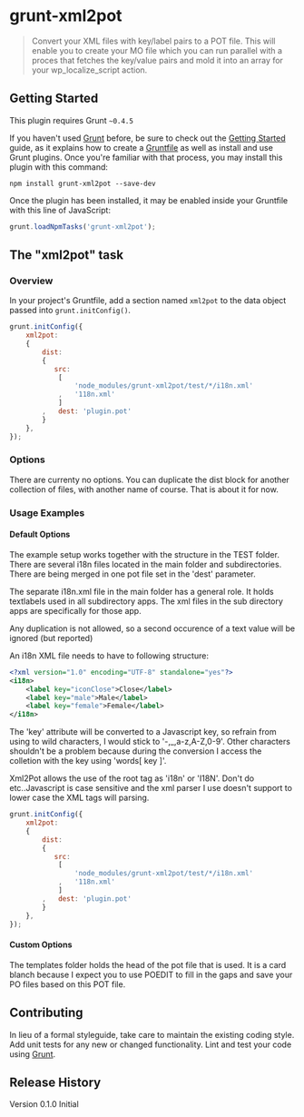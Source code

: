 # grunt-xml2pot

> Convert your XML files with key/label pairs to a POT file. This will enable you to create your MO file which you can run parallel with a proces that fetches the key/value pairs and mold it into an array for your wp_localize_script action.

## Getting Started
This plugin requires Grunt `~0.4.5`

If you haven't used [Grunt](http://gruntjs.com/) before, be sure to check out the [Getting Started](http://gruntjs.com/getting-started) guide, as it explains how to create a [Gruntfile](http://gruntjs.com/sample-gruntfile) as well as install and use Grunt plugins. Once you're familiar with that process, you may install this plugin with this command:

```shell
npm install grunt-xml2pot --save-dev
```

Once the plugin has been installed, it may be enabled inside your Gruntfile with this line of JavaScript:

```js
grunt.loadNpmTasks('grunt-xml2pot');
```

## The "xml2pot" task

### Overview
In your project's Gruntfile, add a section named `xml2pot` to the data object passed into `grunt.initConfig()`.

```js
grunt.initConfig({
    xml2pot:
    {
        dist:
        {
           src:
            [
                'node_modules/grunt-xml2pot/test/*/i18n.xml'
            ,   '118n.xml'
            ]
        ,   dest: 'plugin.pot'
        }
    },
});
```

### Options
There are currenty no options.
You can duplicate the dist block for another collection of files, with another name of course. That is about it for now.



### Usage Examples

#### Default Options
The example setup works together with the structure in the TEST folder. There are several i18n files located in the main folder and subdirectories.
There are being merged in one pot file set in the 'dest' parameter.

The separate i18n.xml file in the main folder has a general role. It holds textlabels used in all subdirectory apps. The xml files in the sub directory apps are specifically for those app.

Any duplication is not allowed, so a second occurence of a text value will be ignored (but reported)

An i18n XML file needs to have to following structure:
```xml
<?xml version="1.0" encoding="UTF-8" standalone="yes"?>
<i18n>
    <label key="iconClose">Close</label>
    <label key="male">Male</label>
    <label key="female">Female</label>
</i18n>
```
The 'key' attribute will be converted to a Javascript key, so refrain from using to wild characters, I would stick to '-,_,a-z,A-Z,0-9'. Other characters shouldn't be a problem because during the conversion I access the colletion with the key using 'words[ key ]'.

Xml2Pot allows the use of the root tag as 'i18n' or 'I18N'. Don't do <i18N></I18n> etc..Javascript is case sensitive and the xml parser I use doesn't support to lower case the XML tags will parsing.


```js
grunt.initConfig({
    xml2pot:
    {
        dist:
        {
           src:
            [
                'node_modules/grunt-xml2pot/test/*/i18n.xml'
            ,   '118n.xml'
            ]
        ,   dest: 'plugin.pot'
        }
    },
});
```

#### Custom Options
The templates folder holds the head of the pot file that is used. It is a card blanch because I expect you to use POEDIT to fill in the gaps and save your PO files based on this POT file.


## Contributing
In lieu of a formal styleguide, take care to maintain the existing coding style. Add unit tests for any new or changed functionality. Lint and test your code using [Grunt](http://gruntjs.com/).

## Release History
Version 0.1.0 Initial
